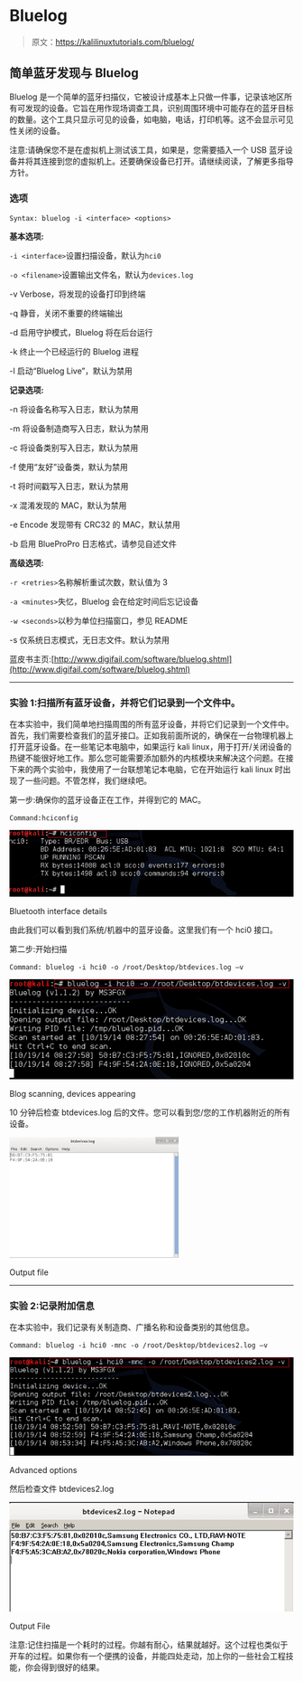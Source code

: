 # Bluelog

> 原文：<https://kalilinuxtutorials.com/bluelog/>

## **简单蓝牙发现与 Bluelog** 

Bluelog 是一个简单的蓝牙扫描仪，它被设计成基本上只做一件事，记录该地区所有可发现的设备。它旨在用作现场调查工具，识别周围环境中可能存在的蓝牙目标的数量。这个工具只显示可见的设备，如电脑，电话，打印机等。这不会显示可见性关闭的设备。

注意:请确保您不是在虚拟机上测试该工具，如果是，您需要插入一个 USB 蓝牙设备并将其连接到您的虚拟机上。还要确保设备已打开。请继续阅读，了解更多指导方针。

### **选项**

```
Syntax: bluelog -i <interface> <options>
```

**基本选项:**

`-i <interface>`设置扫描设备，默认为`hci0`

`-o <filename>`设置输出文件名，默认为`devices.log`

-v Verbose，将发现的设备打印到终端

-q 静音，关闭不重要的终端输出

-d 启用守护模式，Bluelog 将在后台运行

-k 终止一个已经运行的 Bluelog 进程

-l 启动“Bluelog Live”，默认为禁用

**记录选项:**

-n 将设备名称写入日志，默认为禁用

-m 将设备制造商写入日志，默认为禁用

-c 将设备类别写入日志，默认为禁用

-f 使用“友好”设备类，默认为禁用

-t 将时间戳写入日志，默认为禁用

-x 混淆发现的 MAC，默认为禁用

-e Encode 发现带有 CRC32 的 MAC，默认禁用

-b 启用 BlueProPro 日志格式，请参见自述文件

**高级选项:**

`-r <retries>`名称解析重试次数，默认值为 3

`-a <minutes>`失忆，Bluelog 会在给定时间后忘记设备

`-w <seconds>`以秒为单位扫描窗口，参见 README

-s 仅系统日志模式，无日志文件。默认为禁用

蓝皮书主页:[http://www.digifail.com/software/bluelog.shtml](http://www.digifail.com/software/bluelog.shtml)

* * *

### **实验 1:扫描所有蓝牙设备，并将它们记录到一个文件中。**

在本实验中，我们简单地扫描周围的所有蓝牙设备，并将它们记录到一个文件中。首先，我们需要检查我们的蓝牙接口。正如我前面所说的，确保在一台物理机器上打开蓝牙设备。在一些笔记本电脑中，如果运行 kali linux，用于打开/关闭设备的热键不能很好地工作。那么您可能需要添加额外的内核模块来解决这个问题。在接下来的两个实验中，我使用了一台联想笔记本电脑，它在开始运行 kali linux 时出现了一些问题。不管怎样，我们继续吧。

第一步:确保你的蓝牙设备正在工作，并得到它的 MAC。

```
Command:hciconfig
```

[![bluetooth](img/a0e9006bf3b586e6af8d77ea362e40a3.png)](http://kalilinuxtutorials.com/wp-content/uploads/2015/05/bluelog1.png)

Bluetooth interface details

由此我们可以看到我们系统/机器中的蓝牙设备。这里我们有一个 hci0 接口。

第二步:开始扫描

```
Command: bluelog -i hci0 -o /root/Desktop/btdevices.log –v
```

[![bluetooth](img/b8d59fe8b88153eb0c91ff89df6fae48.png)](http://kalilinuxtutorials.com/wp-content/uploads/2015/05/bluelog2.png)

Blog scanning, devices appearing

10 分钟后检查 btdevices.log 后的文件。您可以看到您/您的工作机器附近的所有设备。

[![bluetooth](img/0db45321522ae6db2a909753ecef8df9.png)](http://kalilinuxtutorials.com/wp-content/uploads/2015/05/bluelog3.png)

Output file

* * *

### **实验 2:记录附加信息**

在本实验中，我们记录有关制造商、广播名称和设备类别的其他信息。

```
Command: bluelog -i hci0 -mnc -o /root/Desktop/btdevices2.log –v
```

[![bluetooth](img/dca8647638695fbc42a02173fb9ae0d1.png)](http://kalilinuxtutorials.com/wp-content/uploads/2015/05/bluelog4.png)

Advanced options

然后检查文件 btdevices2.log

[![bluetooth](img/22afb96d71b3013e40ba29a570b9eba2.png)](http://kalilinuxtutorials.com/wp-content/uploads/2015/05/bluelog5.png)

Output File

注意:记住扫描是一个耗时的过程。你越有耐心，结果就越好。这个过程也类似于开车的过程。如果你有一个便携的设备，并能四处走动，加上你的一些社会工程技能，你会得到很好的结果。
